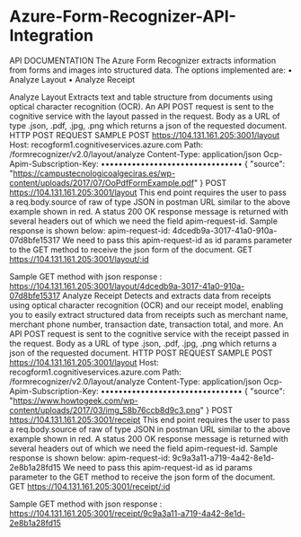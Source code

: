 # Azure-Form-Recognizer-API-Integration

API DOCUMENTATION
The Azure Form Recognizer extracts information from forms and images into structured data. The options implemented are: 
•	Analyze Layout
•	Analyze Receipt

Analyze Layout
Extracts text and table structure from documents using optical character recognition (OCR). An API POST request is sent to the cognitive service with the layout passed in the request. Body as a URL of type .json, .pdf, .jpg, .png  which returns a json of the requested document. 
HTTP POST REQUEST SAMPLE
POST https://104.131.161.205:3001/layout
Host: recogform1.cognitiveservices.azure.com
Path: /formrecognizer/v2.0/layout/analyze
Content-Type: application/json
Ocp-Apim-Subscription-Key: ••••••••••••••••••••••••••••••••
{
  "source": "https://campustecnologicoalgeciras.es/wp-content/uploads/2017/07/OoPdfFormExample.pdf"
}
POST https://104.131.161.205:3001/layout
This end point requires the user to pass a req.body.source of raw of type JSON in postman URL similar to the above example shown in red. 
A status 200 OK response message is returned with several headers out of which we need the field apim-request-id. Sample response is shown below:
apim-request-id: 4dcedb9a-3017-41a0-910a-07d8bfe15317
We need to pass this apim-request-id as id params parameter to the GET method to receive the json form of the document.
GET https://104.131.161.205:3001/layout/:id

Sample GET method with json response : https://104.131.161.205:3001/layout/4dcedb9a-3017-41a0-910a-07d8bfe15317
Analyze Receipt
Detects and extracts data from receipts using optical character recognition (OCR) and our receipt model, enabling you to easily extract structured data from receipts such as merchant name, merchant phone number, transaction date, transaction total, and more. An API POST request is sent to the cognitive service with the receipt passed in the request. Body as a URL of type .json, .pdf, .jpg, .png  which returns a json of the requested document. 
HTTP POST REQUEST SAMPLE
POST https://104.131.161.205:3001/layout
Host: recogform1.cognitiveservices.azure.com
Path: /formrecognizer/v2.0/layout/analyze
Content-Type: application/json
Ocp-Apim-Subscription-Key: ••••••••••••••••••••••••••••••••
{
  "source": "https://www.howtogeek.com/wp-content/uploads/2017/03/img_58b76ccb8d9c3.png"
}
POST https://104.131.161.205:3001/receipt
This end point requires the user to pass a req.body.source of raw of type JSON in postman URL similar to the above example shown in red. 
A status 200 OK response message is returned with several headers out of which we need the field apim-request-id. Sample response is shown below:
apim-request-id: 9c9a3a11-a719-4a42-8e1d-2e8b1a28fd15
We need to pass this apim-request-id as id params parameter to the GET method to receive the json form of the document.
GET https://104.131.161.205:3001/receipt/:id

Sample GET method with json response : https://104.131.161.205:3001/receipt/9c9a3a11-a719-4a42-8e1d-2e8b1a28fd15


